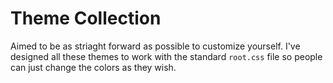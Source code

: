 # Theme Collection
Aimed to be as striaght forward as possible to customize yourself.
I've designed all these themes to work with the standard `root.css` file so people can just change the colors as they wish.
